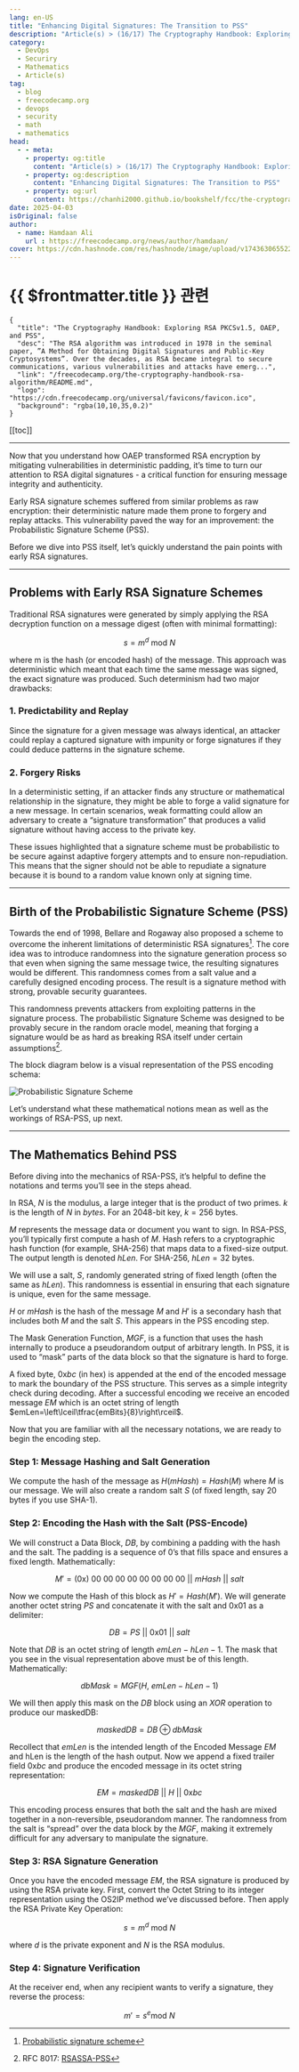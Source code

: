 ```yaml
---
lang: en-US
title: "Enhancing Digital Signatures: The Transition to PSS"
description: "Article(s) > (16/17) The Cryptography Handbook: Exploring RSA PKCSv1.5, OAEP, and PSS" 
category:
  - DevOps
  - Securiry
  - Mathematics
  - Article(s)
tag:
  - blog
  - freecodecamp.org
  - devops
  - security
  - math
  - mathematics
head:
  - - meta:
    - property: og:title
      content: "Article(s) > (16/17) The Cryptography Handbook: Exploring RSA PKCSv1.5, OAEP, and PSS"
    - property: og:description
      content: "Enhancing Digital Signatures: The Transition to PSS"
    - property: og:url
      content: https://chanhi2000.github.io/bookshelf/fcc/the-cryptography-handbook-rsa-algorithm/enhancing-digital-signatures-the-transition-to-pss.html
date: 2025-04-03
isOriginal: false
author:
  - name: Hamdaan Ali
    url : https://freecodecamp.org/news/author/hamdaan/
cover: https://cdn.hashnode.com/res/hashnode/image/upload/v1743630655223/f7e0c094-2103-42cd-97bd-be79d14fff67.png
---
```


# {{ $frontmatter.title }} 관련

```component VPCard
{
  "title": "The Cryptography Handbook: Exploring RSA PKCSv1.5, OAEP, and PSS",
  "desc": "The RSA algorithm was introduced in 1978 in the seminal paper, ”A Method for Obtaining Digital Signatures and Public-Key Cryptosystems”. Over the decades, as RSA became integral to secure communications, various vulnerabilities and attacks have emerg...",
  "link": "/freecodecamp.org/the-cryptography-handbook-rsa-algorithm/README.md",
  "logo": "https://cdn.freecodecamp.org/universal/favicons/favicon.ico",
  "background": "rgba(10,10,35,0.2)"
}
```

[[toc]]

---

<SiteInfo
  name="The Cryptography Handbook: Exploring RSA PKCSv1.5, OAEP, and PSS"
  desc="The RSA algorithm was introduced in 1978 in the seminal paper, ”A Method for Obtaining Digital Signatures and Public-Key Cryptosystems”. Over the decades, as RSA became integral to secure communications, various vulnerabilities and attacks have emerg..."
  url="https://freecodecamp.org/news/the-cryptography-handbook-rsa-algorithm#heading-enhancing-digital-signatures-the-transition-to-pss"
  logo="https://cdn.freecodecamp.org/universal/favicons/favicon.ico"
  preview="https://cdn.hashnode.com/res/hashnode/image/upload/v1743630655223/f7e0c094-2103-42cd-97bd-be79d14fff67.png"/>

Now that you understand how OAEP transformed RSA encryption by mitigating vulnerabilities in deterministic padding, it’s time to turn our attention to RSA digital signatures - a critical function for ensuring message integrity and authenticity.

Early RSA signature schemes suffered from similar problems as raw encryption: their deterministic nature made them prone to forgery and replay attacks. This vulnerability paved the way for an improvement: the Probabilistic Signature Scheme (PSS).

Before we dive into PSS itself, let’s quickly understand the pain points with early RSA signatures.

---

## Problems with Early RSA Signature Schemes

Traditional RSA signatures were generated by simply applying the RSA decryption function on a message digest (often with minimal formatting):

$$
s=m^{d}\:\text{mod}\:N
$$

where m is the hash (or encoded hash) of the message. This approach was deterministic which meant that each time the same message was signed, the exact signature was produced. Such determinism had two major drawbacks:

### 1. Predictability and Replay

Since the signature for a given message was always identical, an attacker could replay a captured signature with impunity or forge signatures if they could deduce patterns in the signature scheme.

### 2. Forgery Risks

In a deterministic setting, if an attacker finds any structure or mathematical relationship in the signature, they might be able to forge a valid signature for a new message. In certain scenarios, weak formatting could allow an adversary to create a “signature transformation” that produces a valid signature without having access to the private key.

These issues highlighted that a signature scheme must be probabilistic to be secure against adaptive forgery attempts and to ensure non-repudiation. This means that the signer should not be able to repudiate a signature because it is bound to a random value known only at signing time.

---

## Birth of the Probabilistic Signature Scheme (PSS)

Towards the end of 1998, Bellare and Rogaway also proposed a scheme to overcome the inherent limitations of deterministic RSA signatures[^1]. The core idea was to introduce randomness into the signature generation process so that even when signing the same message twice, the resulting signatures would be different. This randomness comes from a salt value and a carefully designed encoding process. The result is a signature method with strong, provable security guarantees.

This randomness prevents attackers from exploiting patterns in the signature process. The probabilistic Signature Scheme was designed to be provably secure in the random oracle model, meaning that forging a signature would be as hard as breaking RSA itself under certain assumptions[^2].

The block diagram below is a visual representation of the PSS encoding schema:

![Probabilistic Signature Scheme](https://cdn.hashnode.com/res/hashnode/image/upload/v1742669558156/8137f535-deb7-4437-887a-53cf7a412089.png)

Let’s understand what these mathematical notions mean as well as the workings of RSA-PSS, up next.

---

## The Mathematics Behind PSS

Before diving into the mechanics of RSA-PSS, it’s helpful to define the notations and terms you’ll see in the steps ahead.

In RSA, $N$ is the modulus, a large integer that is the product of two primes. $k$ is the length of $N$ in *bytes*. For an 2048-bit key, $k=256$ bytes.

$M$ represents the message data or document you want to sign. In RSA-PSS, you’ll typically first compute a hash of $M$. Hash refers to a cryptographic hash function (for example, SHA-256) that maps data to a fixed-size output. The output length is denoted $hLen$. For SHA-256, $hLen=32\:\text{bytes}$.

We will use a salt, $S$, randomly generated string of fixed length (often the same as $hLen$). This randomness is essential in ensuring that each signature is unique, even for the same message.

$H$ or $mHash$ is the hash of the message $M$ and $H'$ is a secondary hash that includes both $M$ and the salt $S$. This appears in the PSS encoding step.

The Mask Generation Function, $MGF$, is a function that uses the hash internally to produce a pseudorandom output of arbitrary length. In PSS, it is used to “mask” parts of the data block so that the signature is hard to forge.

A fixed byte, $0\text{x}bc$ (in hex) is appended at the end of the encoded message to mark the boundary of the PSS structure. This serves as a simple integrity check during decoding. After a successful encoding we receive an encoded message $EM$ which is an octet string of length  $emLen=\left\lceil\tfrac{emBits}{8}\right\rceil$.

Now that you are familiar with all the necessary notations, we are ready to begin the encoding step.

### Step 1: Message Hashing and Salt Generation

We compute the hash of the message as $H\left(mHash\right)=Hash\left(M\right)$ where $M$ is our message. We will also create a random salt $S$ (of fixed length, say 20 bytes if you use SHA-1).

### Step 2: Encoding the Hash with the Salt (PSS-Encode)

We will construct a Data Block, $DB$, by combining a padding with the hash and the salt. The padding is a sequence of $0$’s that fills space and ensures a fixed length. Mathematically:

$$
M'=\left(0\text{x}\right)\:00\:00\:00\:00\:00\:00\:00\:00\:\vert\vert\:mHash\:\vert\vert\:salt
$$

Now we compute the Hash of this block as $H'=Hash\left(M'\right)$. We will generate another octet string $PS$ and concatenate it with the salt and $0\text{x}01$ as a delimiter:

$$
DB=PS\:\vert\vert\:0\text{x}01\:\vert\vert\:salt
$$

Note that $DB$ is an octet string of length $emLen−hLen−1$. The mask that you see in the visual representation above must be of this length. Mathematically:

$$
dbMask=MGF\left(H,\:emLen−hLen−1\right)
$$

We will then apply this mask on the $DB$ block using an $XOR$ operation to produce our maskedDB:

$$
maskedDB=DB\oplus{dbMask}
$$

Recollect that $emLen$ is the intended length of the Encoded Message $EM$ and hLen is the length of the hash output. Now we append a fixed trailer field $0\text{x}bc$ and produce the encoded message in its octet string representation:

$$
EM=maskedDB\:\vert\vert\:H\:\vert\vert\:0\text{x}bc
$$

This encoding process ensures that both the salt and the hash are mixed together in a non-reversible, pseudorandom manner. The randomness from the salt is “spread” over the data block by the $MGF$, making it extremely difficult for any adversary to manipulate the signature.

### Step 3: RSA Signature Generation

Once you have the encoded message $EM$, the RSA signature is produced by using the RSA private key. First, convert the Octet String to its integer representation using the OS2IP method we’ve discussed before. Then apply the RSA Private Key Operation:

$$
s=m^{d}\:\text{mod}\:N
$$

where $d$ is the private exponent and $N$ is the RSA modulus.

### Step 4: Signature Verification

At the receiver end, when any recipient wants to verify a signature, they reverse the process:

$$
m'=s^{e}\text{mod}\:N
$$

[^1]: <FontIcon icon="fa-brands fa-wikipedia-w"/>[Probabilistic signature scheme](https://en.wikipedia.org/wiki/Probabilistic_signature_scheme)
[^2]: RFC 8017: [<FontIcon icon="fas fa-globe"/>RSASSA-PSS](https://rfc-editor.org/rfc/rfc8017#section-8.1)